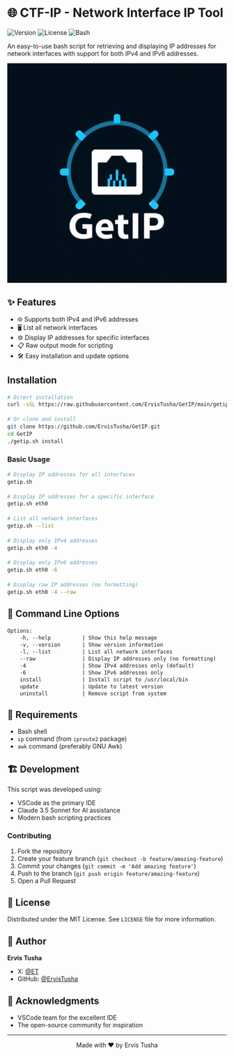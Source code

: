 # 🌐 CTF-IP - Network Interface IP Tool

![Version](https://img.shields.io/badge/version-1.1.0-blue.svg)
![License](https://img.shields.io/badge/license-MIT-green.svg)
![Bash](https://img.shields.io/badge/bash-%3E%3D4.0-orange.svg)

An easy-to-use bash script for retrieving and displaying IP addresses for network interfaces with support for both IPv4 and IPv6 addresses.

<p align="center">
  <img src="https://raw.githubusercontent.com/ErvisTusha/GetIP/main/assets/logo.jpg" alt="Get IP Logo" width="600"/>
</p>

## ✨ Features

- 🌐 Supports both IPv4 and IPv6 addresses
- 🖥️ List all network interfaces
- ⚙️ Display IP addresses for specific interfaces
- 📋 Raw output mode for scripting
- 🛠️ Easy installation and update options

## Installation

```bash
# Direct installation
curl -sSL https://raw.githubusercontent.com/ErvisTusha/GetIP/main/getip.sh | sudo bash -s install

# Or clone and install
git clone https://github.com/ErvisTusha/GetIP.git
cd GetIP
./getip.sh install
```

### Basic Usage

```bash
# Display IP addresses for all interfaces
getip.sh

# Display IP addresses for a specific interface
getip.sh eth0

# List all network interfaces
getip.sh --list

# Display only IPv4 addresses
getip.sh eth0 -4

# Display only IPv6 addresses
getip.sh eth0 -6

# Display raw IP addresses (no formatting)
getip.sh eth0 -4 --raw
```

## 🎯 Command Line Options

```
Options:
    -h, --help          | Show this help message
    -v, --version       | Show version information
    -l, --list          | List all network interfaces
    --raw               | Display IP addresses only (no formatting)
    -4                  | Show IPv4 addresses only (default)
    -6                  | Show IPv6 addresses only
    install             | Install script to /usr/local/bin
    update              | Update to latest version
    uninstall           | Remove script from system
```

## 🔧 Requirements

- Bash shell
- `ip` command (from `iproute2` package)
- `awk` command (preferably GNU Awk)

## 🏗️ Development

This script was developed using:

- VSCode as the primary IDE
- Claude 3.5 Sonnet for AI assistance
- Modern bash scripting practices

### Contributing

1. Fork the repository
2. Create your feature branch (`git checkout -b feature/amazing-feature`)
3. Commit your changes (`git commit -m 'Add amazing feature'`)
4. Push to the branch (`git push origin feature/amazing-feature`)
5. Open a Pull Request

## 📝 License

Distributed under the MIT License. See `LICENSE` file for more information.

## 👤 Author

**Ervis Tusha**

- X: [@ET](https://x.com/ET)
- GitHub: [@ErvisTusha](https://github.com/ErvisTusha)

## 🙏 Acknowledgments

- VSCode team for the excellent IDE
- The open-source community for inspiration

---

<p align="center">
  Made with ❤️ by Ervis Tusha
</p>